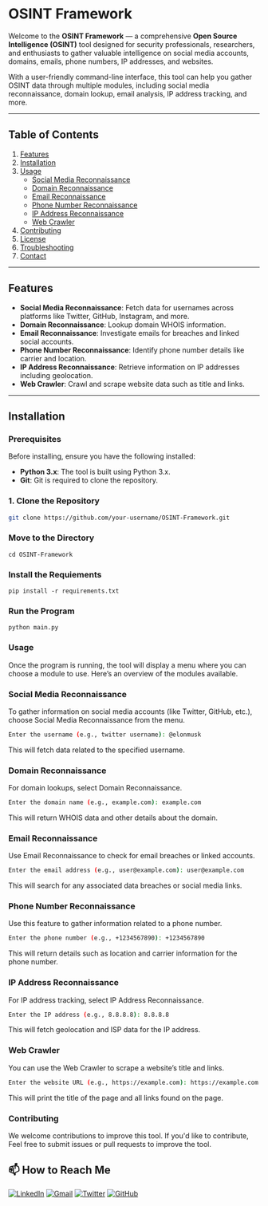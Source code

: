# OSINT Framework

Welcome to the **OSINT Framework** — a comprehensive **Open Source Intelligence (OSINT)** tool designed for security professionals, researchers, and enthusiasts to gather valuable intelligence on social media accounts, domains, emails, phone numbers, IP addresses, and websites.

With a user-friendly command-line interface, this tool can help you gather OSINT data through multiple modules, including social media reconnaissance, domain lookup, email analysis, IP address tracking, and more.

---

## Table of Contents

1. [Features](#features)
2. [Installation](#installation)
3. [Usage](#usage)
   - [Social Media Reconnaissance](#social-media-reconnaissance)
   - [Domain Reconnaissance](#domain-reconnaissance)
   - [Email Reconnaissance](#email-reconnaissance)
   - [Phone Number Reconnaissance](#phone-number-reconnaissance)
   - [IP Address Reconnaissance](#ip-address-reconnaissance)
   - [Web Crawler](#web-crawler)
4. [Contributing](#contributing)
5. [License](#license)
6. [Troubleshooting](#troubleshooting)
7. [Contact](#contact)

---

## Features

- **Social Media Reconnaissance**: Fetch data for usernames across platforms like Twitter, GitHub, Instagram, and more.
- **Domain Reconnaissance**: Lookup domain WHOIS information.
- **Email Reconnaissance**: Investigate emails for breaches and linked social accounts.
- **Phone Number Reconnaissance**: Identify phone number details like carrier and location.
- **IP Address Reconnaissance**: Retrieve information on IP addresses including geolocation.
- **Web Crawler**: Crawl and scrape website data such as title and links.

---

## Installation

### Prerequisites

Before installing, ensure you have the following installed:

- **Python 3.x**: The tool is built using Python 3.x.
- **Git**: Git is required to clone the repository.

### 1. Clone the Repository

```bash 
git clone https://github.com/your-username/OSINT-Framework.git
```
### Move to the Directory 
```
cd OSINT-Framework
```
### Install the Requiements 
```
pip install -r requirements.txt
```
### Run the Program 
```
python main.py
```

### Usage

Once the program is running, the tool will display a menu where you can choose a module to use. Here’s an overview of the modules available.

### Social Media Reconnaissance
To gather information on social media accounts (like Twitter, GitHub, etc.), choose Social Media Reconnaissance from the menu.
```bash 
Enter the username (e.g., twitter username): @elonmusk
```
This will fetch data related to the specified username.

### Domain Reconnaissance
For domain lookups, select Domain Reconnaissance.
```bash 
Enter the domain name (e.g., example.com): example.com
```

This will return WHOIS data and other details about the domain.

### Email Reconnaissance
Use Email Reconnaissance to check for email breaches or linked accounts.
```bash
Enter the email address (e.g., user@example.com): user@example.com
```
This will search for any associated data breaches or social media links.

### Phone Number Reconnaissance
Use this feature to gather information related to a phone number.
```bash 
Enter the phone number (e.g., +1234567890): +1234567890
```
This will return details such as location and carrier information for the phone number.

### IP Address Reconnaissance
For IP address tracking, select IP Address Reconnaissance.

```bash 
Enter the IP address (e.g., 8.8.8.8): 8.8.8.8
```

This will fetch geolocation and ISP data for the IP address.

### Web Crawler
You can use the Web Crawler to scrape a website’s title and links.
```bash 
Enter the website URL (e.g., https://example.com): https://example.com
```

This will print the title of the page and all links found on the page.

### Contributing
We welcome contributions to improve this tool. If you'd like to contribute, Feel free to submit issues or pull requests to improve the tool.

## 📫 How to Reach Me

[![LinkedIn](https://img.shields.io/badge/LinkedIn-0077B5?style=for-the-badge&logo=linkedin&logoColor=white)](https://linkedin.com/in/abdullahismail)
[![Gmail](https://img.shields.io/badge/Gmail-D14836?style=for-the-badge&logo=gmail&logoColor=white)](mailto:ab5875176@gmail.com)
[![Twitter](https://img.shields.io/badge/Twitter-1DA1F2?style=for-the-badge&logo=twitter&logoColor=white)](https://twitter.com/cyb3ralpha)
[![GitHub](https://img.shields.io/badge/GitHub-100000?style=for-the-badge&logo=github&logoColor=white)](https://github.com/cyb3ralpha)
